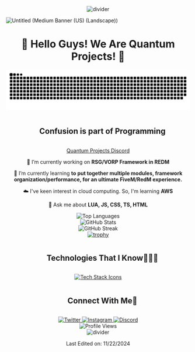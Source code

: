 <!-- Horizontal Divider (Gradient) -->
<div align="center">
  <img src="https://user-images.githubusercontent.com/73097560/115834477-dbab4500-a447-11eb-908a-139a6edaec5c.gif" alt="divider">
</div>

![Untitled (Medium Banner (US) (Landscape))](https://github.com/user-attachments/assets/81576b9c-7bcc-4c34-80ca-8df7508f5115)

<!-- H1 Without Bottom Border -->
<h1 align="center">🌌 Hello Guys! We Are Quantum Projects! 🌌</h1>

<!-- Snake Animation -->
<div align="center">
  <img src="https://raw.githubusercontent.com/platane/snk/output/github-contribution-grid-snake-dark.svg" alt="snake" />
</div>

<!-- H2 Without Bottom Border -->
<div id="user-content-toc" align="center">
  <ul>
    <summary><h2 style="display: inline-block">Confusion is part of Programming</h2></summary>
  </ul>
</div>

<!-- Intro Section -->
<div align="center">
  <p><a href="https://discord.gg/kJ8ZrGM8TS">Quantum Projects Discord</a></p>
  <p>🔭 I’m currently working on <b>RSG/VORP Framework in REDM</b></p>
  <p>🌱 I’m currently learning <b>to put together multiple modules, framework organization/performance, for an ultimate FiveM/RedM experience.</b></p>
  <p>☁️ I've keen interest in cloud computing. So, I'm learning <b>AWS</b></p>
  <p>💬 Ask me about <b>LUA, JS, CSS, TS, HTML</b></p>
</div>

<!-- Stats Section -->
<div align="center">
  <img src="https://github-readme-stats.vercel.app/api/top-langs?username=artmines&show_icons=true&locale=en&layout=compact" alt="Top Languages" />
  <br>
  <img src="https://github-readme-stats.vercel.app/api?username=artmines&show_icons=true&locale=en" alt="GitHub Stats" />
  <br>
  <img src="https://github-readme-streak-stats.herokuapp.com/?user=artmines" alt="GitHub Streak" />
</div>

<!-- Trophy Section -->
<div align="center">
  <a href="https://github.com/ryo-ma/github-profile-trophy">
    <img src="https://github-profile-trophy.vercel.app/?username=Artmines" alt="trophy">
  </a>
</div>

<!-- H2 Without Bottom Border -->
<div id="user-content-toc" align="center">
  <ul>
    <summary><h2 style="display: inline-block">Technologies That I Know👨🏻‍💻</h2></summary>
  </ul>
</div>

<!-- Tech Stack Icons -->
<div align="center">
  <a href="https://skillicons.dev">
    <img src="https://skillicons.dev/icons?i=git,bootstrap,c,cpp,css,discord,docker,dynamodb,github,html,java,js,linux,mongodb,mysql,nextjs,nodejs,py,tailwind,ts,vscode&perline=14" alt="Tech Stack Icons" />
  </a>
</div>

<!-- Connect with Me Section -->
<div id="user-content-toc" align="center">
  <ul>
    <summary><h2 style="display: inline-block">Connect With Me🤝</h2></summary>
  </ul>
</div>

<!-- Icons and Links -->
<div align="center">
  <a href="https://twitter.com/Artmines_Playz_" target="blank">
    <img src="https://user-images.githubusercontent.com/88904952/234980676-61bfb021-ecc8-48f7-88e6-34c1b06c4a58.png" alt="Twitter" height="50" width="50" />
  </a>
  <a href="https://www.instagram.com/Artmines_Playz/" target="blank">
    <img src="https://user-images.githubusercontent.com/88904952/234981169-2dd1e58f-4b7e-468c-8213-034ba62156c3.png" alt="Instagram" height="50" width="50" />
  </a>
  <a href="https://discord.gg/8kUPbzRuNR" target="blank">
    <img src="https://user-images.githubusercontent.com/88904952/234982627-019fd336-6248-453c-9b05-97c13fd1d207.png" alt="Discord" height="50" width="50" />
  </a>
</div>

<!-- Profile Visit Count -->
<div align="center">
  <img src="https://komarev.com/ghpvc/?username=artmines&label=Profile%20views&color=0e75b6&style=flat" alt="Profile Views" />
</div>

<!-- Horizontal Divider (Gradient) -->
<div align="center">
  <img src="https://user-images.githubusercontent.com/73097560/115834477-dbab4500-a447-11eb-908a-139a6edaec5c.gif" alt="divider">
</div>

<p align="center">Last Edited on: 11/22/2024</p>
